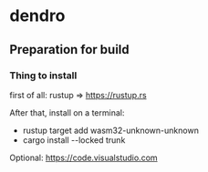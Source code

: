 # dendro

## Preparation for build
### Thing to install
first of all: rustup => https://rustup.rs

After that, install on a terminal:
 - rustup target add wasm32-unknown-unknown
 - cargo install --locked trunk

 Optional: https://code.visualstudio.com
